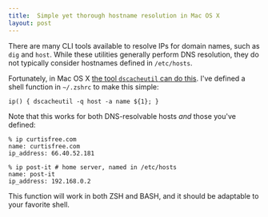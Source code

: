 ```yaml
---
title:  Simple yet thorough hostname resolution in Mac OS X
layout: post
---
```

There are many CLI tools available to resolve IPs for domain names, such as `dig` and `host`. While
these utilities generally perform DNS resolution, they do not typically consider hostnames defined
in `/etc/hosts`.

Fortunately, in Mac OS X [the tool `dscacheutil` can do this][superuser]. I've defined a shell
function in `~/.zshrc` to make this simple:

    ip() { dscacheutil -q host -a name ${1}; }

Note that this works for both DNS-resolvable hosts _and_ those you've defined:

<pre><code>% ip curtisfree.com
name: curtisfree.com
ip_address: 66.40.52.181</code></pre>

<pre><code>% ip post-it # home server, named in /etc/hosts
name: post-it
ip_address: 192.168.0.2</code></pre>

This function will work in both ZSH and BASH, and it should be adaptable to your favorite shell.

[superuser]: http://superuser.com/a/299431
